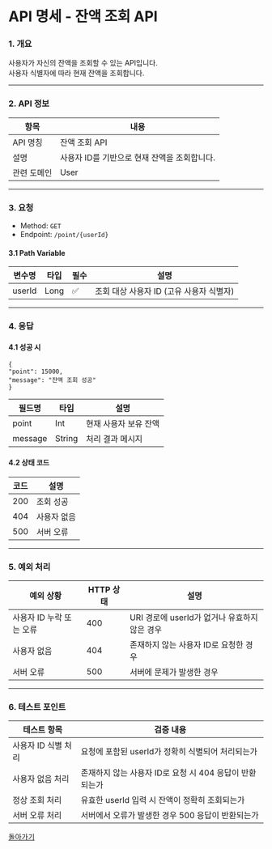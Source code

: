 # API 명세 - 잔액 조회 API

### 1. 개요

사용자가 자신의 잔액을 조회할 수 있는 API입니다.  
사용자 식별자에 따라 현재 잔액을 조회합니다.

---

### 2. API 정보

| 항목        | 내용                                                              |
|-------------|-------------------------------------------------------------------|
| API 명칭     | 잔액 조회 API                                                     |
| 설명         | 사용자 ID를 기반으로 현재 잔액을 조회합니다.                         |
| 관련 도메인  | User                                                       |

---

### 3. 요청

- Method: `GET`
- Endpoint: `/point/{userId}`

#### 3.1 Path Variable

| 변수명 | 타입 | 필수 | 설명                                 |
|--------|------|------|----------------------------------------|
| userId | Long | ✅   | 조회 대상 사용자 ID (고유 사용자 식별자) |

---

### 4. 응답

#### 4.1 성공 시
```
{
"point": 15000,
"message": "잔액 조회 성공"
}
```
| 필드명     | 타입   | 설명                     |
|---------|--------|--------------------------|
| point   | Int    | 현재 사용자 보유 잔액 |
| message | String | 처리 결과 메시지         |

#### 4.2 상태 코드

| 코드 | 설명           |
|------|----------------|
| 200  | 조회 성공       |
| 404  | 사용자 없음     |
| 500  | 서버 오류       |

---

### 5. 예외 처리

| 예외 상황                | HTTP 상태 | 설명                                                                 |
|-------------------------|------------|----------------------------------------------------------------------|
| 사용자 ID 누락 또는 오류 | 400        | URI 경로에 userId가 없거나 유효하지 않은 경우                          |
| 사용자 없음             | 404        | 존재하지 않는 사용자 ID로 요청한 경우                                 |
| 서버 오류               | 500        | 서버에 문제가 발생한 경우                                            |

---

### 6. 테스트 포인트

| 테스트 항목             | 검증 내용                                                       |
|------------------------|------------------------------------------------------------------|
| 사용자 ID 식별 처리      | 요청에 포함된 userId가 정확히 식별되어 처리되는가                  |
| 사용자 없음 처리         | 존재하지 않는 사용자 ID로 요청 시 404 응답이 반환되는가             |
| 정상 조회 처리           | 유효한 userId 입력 시 잔액이 정확히 조회되는가                     |
| 서버 오류 처리           | 서버에서 오류가 발생한 경우 500 응답이 반환되는가                  |

[돌아가기](../../README.md)